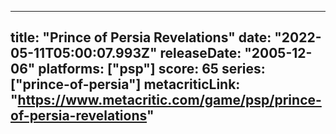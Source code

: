 
---
title: "Prince of Persia Revelations"
date: "2022-05-11T05:00:07.993Z"
releaseDate: "2005-12-06"
platforms: ["psp"]
score: 65
series: ["prince-of-persia"]
metacriticLink: "https://www.metacritic.com/game/psp/prince-of-persia-revelations"
---
